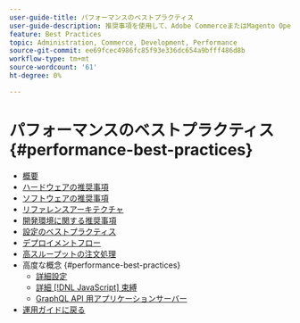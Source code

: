 ```yaml
---
user-guide-title: パフォーマンスのベストプラクティス
user-guide-description: 推奨事項を使用して、Adobe CommerceまたはMagento Open Source実稼動のデプロイメントのパフォーマンスを最適化します。
feature: Best Practices
topic: Administration, Commerce, Development, Performance
source-git-commit: ee69fcec4986fc85f93e336dc654a9bfff486d8b
workflow-type: tm+mt
source-wordcount: '61'
ht-degree: 0%

---
```



# パフォーマンスのベストプラクティス {#performance-best-practices}

- [概要](overview.md)
- [ハードウェアの推奨事項](hardware.md)
- [ソフトウェアの推奨事項](software.md)
- [リファレンスアーキテクチャ](reference-architecture.md)
- [開発環境に関する推奨事項](development-environment.md)
- [設定のベストプラクティス](configuration.md)
- [デプロイメントフロー](deployment-flow.md)
- [高スループットの注文処理](high-throughput-order-processing.md)
- 高度な概念 {#performance-best-practices}
   - [詳細設定](advanced-setup.md)
   - [詳細 [!DNL JavaScript] 束縛](advanced-js-bundling.md)
   - [GraphQL API 用アプリケーションサーバー](application-server.md)
- [運用ガイドに戻る](https://experienceleague.adobe.com/docs/commerce-operations/operational-guides/home.html)
